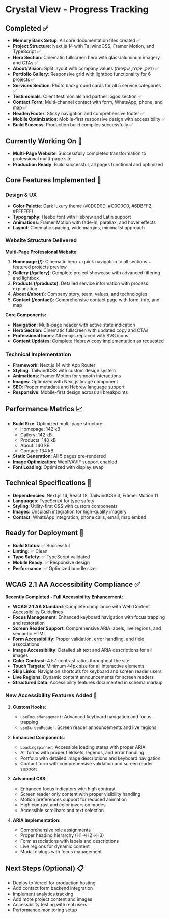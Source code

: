 # Crystal View - Progress Tracking

## Completed ✅
- **Memory Bank Setup**: All core documentation files created ✅
- **Project Structure**: Next.js 14 with TailwindCSS, Framer Motion, and TypeScript ✅
- **Hero Section**: Cinematic fullscreen hero with glass/aluminum imagery and CTAs ✅
- **About/Vision**: Split layout with company values (דיוק, יוקרה, שקיפות) ✅
- **Portfolio Gallery**: Responsive grid with lightbox functionality for 6 projects ✅
- **Services Section**: Photo background cards for all 5 service categories ✅
- **Testimonials**: Client testimonials and partner logos section ✅
- **Contact Form**: Multi-channel contact with form, WhatsApp, phone, and map ✅
- **Header/Footer**: Sticky navigation and comprehensive footer ✅
- **Mobile Optimization**: Mobile-first responsive design with accessibility ✅
- **Build Success**: Production build compiles successfully ✅

## Currently Working On 🔄
- **Multi-Page Website**: Successfully completed transformation to professional multi-page site
- **Production Ready**: Build successful, all pages functional and optimized

## Core Features Implemented 🎯
### Design & UX
- **Color Palette**: Dark luxury theme (#0D0D0D, #C0C0C0, #6DBFF2, #FFFFFF)
- **Typography**: Heebo font with Hebrew and Latin support
- **Animations**: Framer Motion with fade-in, parallax, and hover effects
- **Layout**: Cinematic spacing, wide margins, minimalist approach

### Website Structure Delivered
**Multi-Page Professional Website:**
1. **Homepage (/)**: Cinematic hero + quick navigation to all sections + featured projects preview
2. **Gallery (/gallery)**: Complete project showcase with advanced filtering and lightbox
3. **Products (/products)**: Detailed service information with process explanation
4. **About (/about)**: Company story, team, values, and technologies
5. **Contact (/contact)**: Comprehensive contact page with form, info, and map

**Core Components:**
- **Navigation**: Multi-page header with active state indication
- **Hero Section**: Cinematic fullscreen with updated copy and CTAs
- **Professional Icons**: All emojis replaced with SVG icons
- **Content Updates**: Complete Hebrew copy implementation as requested

### Technical Implementation
- **Framework**: Next.js 14 with App Router
- **Styling**: TailwindCSS with custom design system
- **Animations**: Framer Motion for smooth interactions
- **Images**: Optimized with Next.js Image component
- **SEO**: Proper metadata and Hebrew language support
- **Responsive**: Mobile-first design across all breakpoints

## Performance Metrics 📈
- **Build Size**: Optimized multi-page structure
  - Homepage: 142 kB 
  - Gallery: 142 kB
  - Products: 140 kB
  - About: 140 kB
  - Contact: 134 kB
- **Static Generation**: All 5 pages pre-rendered
- **Image Optimization**: WebP/AVIF support enabled
- **Font Loading**: Optimized with display:swap

## Technical Specifications 🔧
- **Dependencies**: Next.js 14, React 18, TailwindCSS 3, Framer Motion 11
- **Languages**: TypeScript for type safety
- **Styling**: Utility-first CSS with custom components
- **Images**: Unsplash integration for high-quality imagery
- **Contact**: WhatsApp integration, phone calls, email, map embed

## Ready for Deployment 🚀
- **Build Status**: ✅ Successful
- **Linting**: ✅ Clean
- **Type Safety**: ✅ TypeScript validated
- **Mobile Ready**: ✅ Responsive design
- **Performance**: ✅ Optimized bundle size

## WCAG 2.1 AA Accessibility Compliance ✅
**Recently Completed - Full Accessibility Enhancement:**
- **WCAG 2.1 AA Standard**: Complete compliance with Web Content Accessibility Guidelines
- **Focus Management**: Enhanced keyboard navigation with focus trapping and restoration
- **Screen Reader Support**: Comprehensive ARIA labels, live regions, and semantic HTML
- **Form Accessibility**: Proper validation, error handling, and field associations
- **Image Accessibility**: Detailed alt text and ARIA descriptions for all images
- **Color Contrast**: 4.5:1 contrast ratios throughout the site
- **Touch Targets**: Minimum 44px size for all interactive elements
- **Skip Links**: Navigation shortcuts for keyboard and screen reader users
- **Live Regions**: Dynamic content announcements for screen readers
- **Structured Data**: Accessibility features documented in schema markup

### New Accessibility Features Added 🎯
1. **Custom Hooks**:
   - `useFocusManagement`: Advanced keyboard navigation and focus trapping
   - `useScreenReader`: Screen reader announcements and live regions

2. **Enhanced Components**:
   - `LoadingSpinner`: Accessible loading states with proper ARIA
   - All forms with proper fieldsets, legends, and error handling
   - Portfolio with detailed image descriptions and keyboard navigation
   - Contact form with comprehensive validation and screen reader support

3. **Advanced CSS**:
   - Enhanced focus indicators with high contrast
   - Screen reader only content with proper visibility handling
   - Motion preferences support for reduced animation
   - High contrast and color inversion modes
   - Accessible scrollbars and text selection

4. **ARIA Implementation**:
   - Comprehensive role assignments
   - Proper heading hierarchy (H1→H2→H3)
   - Form associations with labels and descriptions
   - Live regions for dynamic content
   - Modal dialogs with focus management

## Next Steps (Optional) 📋
- Deploy to Vercel for production hosting
- Add contact form backend integration
- Implement analytics tracking
- Add more project content and images
- Accessibility testing with real users
- Performance monitoring setup